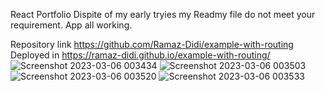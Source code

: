 React Portfolio
Dispite of my early tryies my Readmy file do not meet your requirement. App all working.

Repository link  https://github.com/Ramaz-Didi/example-with-routing
Deployed in  https://ramaz-didi.github.io/example-with-routing/
![Screenshot 2023-03-06 003434](https://user-images.githubusercontent.com/117308754/222996508-9f92fd12-1e32-4915-93e5-e7e031ba8c8c.png)
![Screenshot 2023-03-06 003503](https://user-images.githubusercontent.com/117308754/222996521-ad247990-e7e7-439c-9c18-16b875f20487.png)
![Screenshot 2023-03-06 003520](https://user-images.githubusercontent.com/117308754/222996526-6bc2efd0-6930-45bf-889d-d36d341a498b.png)
![Screenshot 2023-03-06 003533](https://user-images.githubusercontent.com/117308754/222996534-8860f249-b141-45f3-95cf-7a6e976c068a.png)
